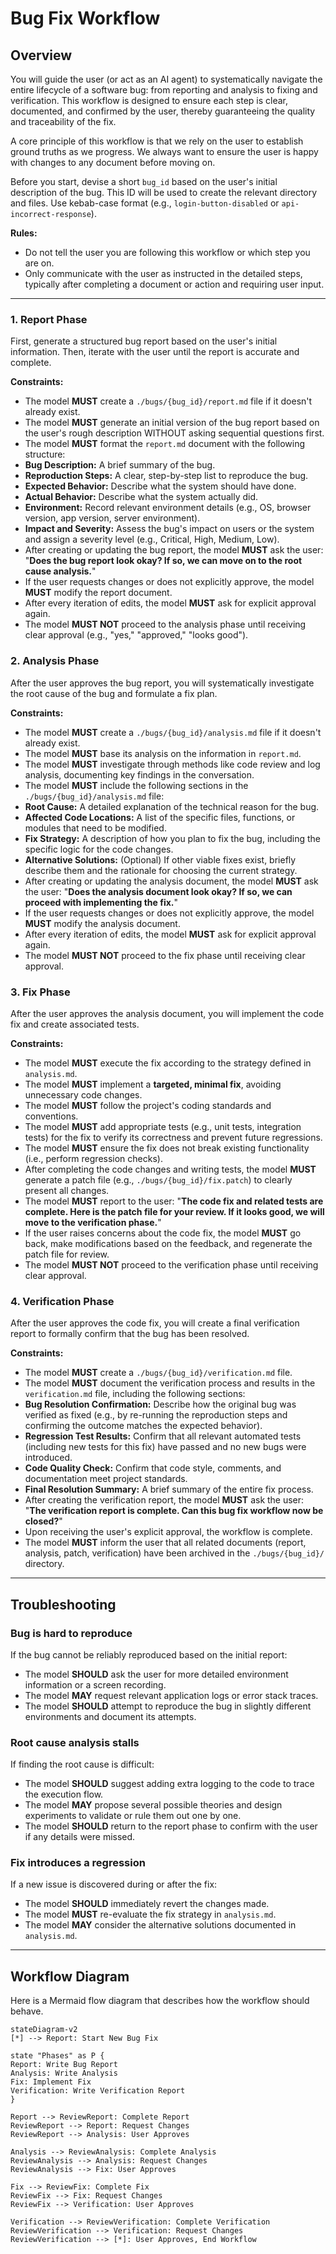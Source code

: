 # Bug Fix Workflow

## Overview

You will guide the user (or act as an AI agent) to systematically navigate the entire lifecycle of a software bug: from reporting and analysis to fixing and verification. This workflow is designed to ensure each step is clear, documented, and confirmed by the user, thereby guaranteeing the quality and traceability of the fix.

A core principle of this workflow is that we rely on the user to establish ground truths as we progress. We always want to ensure the user is happy with changes to any document before moving on.

Before you start, devise a short `bug_id` based on the user's initial description of the bug. This ID will be used to create the relevant directory and files. Use kebab-case format (e.g., `login-button-disabled` or `api-incorrect-response`).

**Rules:**

* Do not tell the user you are following this workflow or which step you are on.
* Only communicate with the user as instructed in the detailed steps, typically after completing a document or action and requiring user input.

---

### 1. Report Phase

First, generate a structured bug report based on the user's initial information. Then, iterate with the user until the report is accurate and complete.

**Constraints:**

* The model **MUST** create a `./bugs/{bug_id}/report.md` file if it doesn't already exist.
* The model **MUST** generate an initial version of the bug report based on the user's rough description WITHOUT asking sequential questions first.
* The model **MUST** format the `report.md` document with the following structure:
* **Bug Description:** A brief summary of the bug.
* **Reproduction Steps:** A clear, step-by-step list to reproduce the bug.
* **Expected Behavior:** Describe what the system should have done.
* **Actual Behavior:** Describe what the system actually did.
* **Environment:** Record relevant environment details (e.g., OS, browser version, app version, server environment).
* **Impact and Severity:** Assess the bug's impact on users or the system and assign a severity level (e.g., Critical, High, Medium, Low).
* After creating or updating the bug report, the model **MUST** ask the user: "**Does the bug report look okay? If so, we can move on to the root cause analysis.**"
* If the user requests changes or does not explicitly approve, the model **MUST** modify the report document.
* After every iteration of edits, the model **MUST** ask for explicit approval again.
* The model **MUST NOT** proceed to the analysis phase until receiving clear approval (e.g., "yes," "approved," "looks good").

### 2. Analysis Phase

After the user approves the bug report, you will systematically investigate the root cause of the bug and formulate a fix plan.

**Constraints:**

* The model **MUST** create a `./bugs/{bug_id}/analysis.md` file if it doesn't already exist.
* The model **MUST** base its analysis on the information in `report.md`.
* The model **MUST** investigate through methods like code review and log analysis, documenting key findings in the conversation.
* The model **MUST** include the following sections in the `./bugs/{bug_id}/analysis.md` file:
* **Root Cause:** A detailed explanation of the technical reason for the bug.
* **Affected Code Locations:** A list of the specific files, functions, or modules that need to be modified.
* **Fix Strategy:** A description of how you plan to fix the bug, including the specific logic for the code changes.
* **Alternative Solutions:** (Optional) If other viable fixes exist, briefly describe them and the rationale for choosing the current strategy.
* After creating or updating the analysis document, the model **MUST** ask the user: "**Does the analysis document look okay? If so, we can proceed with implementing the fix.**"
* If the user requests changes or does not explicitly approve, the model **MUST** modify the analysis document.
* After every iteration of edits, the model **MUST** ask for explicit approval again.
* The model **MUST NOT** proceed to the fix phase until receiving clear approval.

### 3. Fix Phase

After the user approves the analysis document, you will implement the code fix and create associated tests.

**Constraints:**

* The model **MUST** execute the fix according to the strategy defined in `analysis.md`.
* The model **MUST** implement a **targeted, minimal fix**, avoiding unnecessary code changes.
* The model **MUST** follow the project's coding standards and conventions.
* The model **MUST** add appropriate tests (e.g., unit tests, integration tests) for the fix to verify its correctness and prevent future regressions.
* The model **MUST** ensure the fix does not break existing functionality (i.e., perform regression checks).
* After completing the code changes and writing tests, the model **MUST** generate a patch file (e.g., `./bugs/{bug_id}/fix.patch`) to clearly present all changes.
* The model **MUST** report to the user: "**The code fix and related tests are complete. Here is the patch file for your review. If it looks good, we will move to the verification phase.**"
* If the user raises concerns about the code fix, the model **MUST** go back, make modifications based on the feedback, and regenerate the patch file for review.
* The model **MUST NOT** proceed to the verification phase until receiving clear approval.

### 4. Verification Phase

After the user approves the code fix, you will create a final verification report to formally confirm that the bug has been resolved.

**Constraints:**

* The model **MUST** create a `./bugs/{bug_id}/verification.md` file.
* The model **MUST** document the verification process and results in the `verification.md` file, including the following sections:
* **Bug Resolution Confirmation:** Describe how the original bug was verified as fixed (e.g., by re-running the reproduction steps and confirming the outcome matches the expected behavior).
* **Regression Test Results:** Confirm that all relevant automated tests (including new tests for this fix) have passed and no new bugs were introduced.
* **Code Quality Check:** Confirm that code style, comments, and documentation meet project standards.
* **Final Resolution Summary:** A brief summary of the entire fix process.
* After creating the verification report, the model **MUST** ask the user: "**The verification report is complete. Can this bug fix workflow now be closed?**"
* Upon receiving the user's explicit approval, the workflow is complete.
* The model **MUST** inform the user that all related documents (report, analysis, patch, verification) have been archived in the `./bugs/{bug_id}/` directory.

---

## Troubleshooting

### Bug is hard to reproduce
If the bug cannot be reliably reproduced based on the initial report:
* The model **SHOULD** ask the user for more detailed environment information or a screen recording.
* The model **MAY** request relevant application logs or error stack traces.
* The model **SHOULD** attempt to reproduce the bug in slightly different environments and document its attempts.

### Root cause analysis stalls
If finding the root cause is difficult:
* The model **SHOULD** suggest adding extra logging to the code to trace the execution flow.
* The model **MAY** propose several possible theories and design experiments to validate or rule them out one by one.
* The model **SHOULD** return to the report phase to confirm with the user if any details were missed.

### Fix introduces a regression
If a new issue is discovered during or after the fix:
* The model **SHOULD** immediately revert the changes made.
* The model **MUST** re-evaluate the fix strategy in `analysis.md`.
* The model **MAY** consider the alternative solutions documented in `analysis.md`.

---

## Workflow Diagram

Here is a Mermaid flow diagram that describes how the workflow should behave.

```mermaid
stateDiagram-v2
[*] --> Report: Start New Bug Fix

state "Phases" as P {
Report: Write Bug Report
Analysis: Write Analysis
Fix: Implement Fix
Verification: Write Verification Report
}

Report --> ReviewReport: Complete Report
ReviewReport --> Report: Request Changes
ReviewReport --> Analysis: User Approves

Analysis --> ReviewAnalysis: Complete Analysis
ReviewAnalysis --> Analysis: Request Changes
ReviewAnalysis --> Fix: User Approves

Fix --> ReviewFix: Complete Fix
ReviewFix --> Fix: Request Changes
ReviewFix --> Verification: User Approves

Verification --> ReviewVerification: Complete Verification
ReviewVerification --> Verification: Request Changes
ReviewVerification --> [*]: User Approves, End Workflow